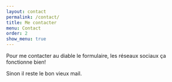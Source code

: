 ```yaml
---
layout: contact
permalink: /contact/
title: Me contacter
menu: Contact
order: 2
show_menu: true
---
```


Pour me contacter au diable le formulaire, les réseaux sociaux ça fonctionne bien!

Sinon il reste le bon vieux mail.